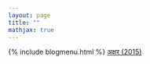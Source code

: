 ```yaml
---
layout: page
title: ""
mathjax: true
---
```


{% include blogmenu.html %}
[अक्षर (2015)](/Kabita/Akshyar.md)
